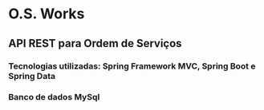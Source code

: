 # O.S. Works
## API REST para Ordem de Serviços 
### Tecnologias utilizadas: Spring Framework MVC, Spring Boot e Spring Data
### Banco de dados MySql
